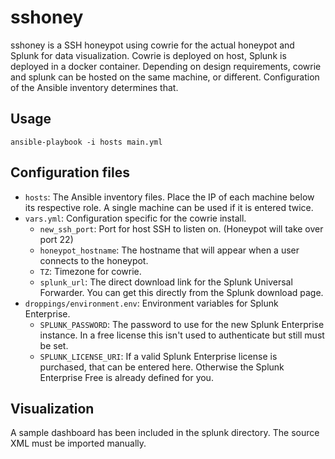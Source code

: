 # sshoney
sshoney is a SSH honeypot using cowrie for the actual honeypot and Splunk for data visualization. Cowrie is deployed on host, Splunk is deployed in a docker container. Depending on design requirements, cowrie and splunk can be hosted on the same machine, or different. Configuration of the Ansible inventory determines that.

## Usage
`ansible-playbook -i hosts main.yml`

## Configuration files
 - `hosts`: The Ansible inventory files. Place the IP of each machine below its respective role. A single machine can be used if it is entered twice.
 - `vars.yml`: Configuration specific for the cowrie install.
   - `new_ssh_port`: Port for host SSH to listen on. (Honeypot will take over port 22)
   - `honeypot_hostname`: The hostname that will appear when a user connects to the honeypot.
   - `TZ`: Timezone for cowrie.
   - `splunk_url`: The direct download link for the Splunk Universal Forwarder. You can get this directly from the Splunk download page.
- `droppings/environment.env`: Environment variables for Splunk Enterprise.
  - `SPLUNK_PASSWORD`: The password to use for the new Splunk Enterprise instance. In a free license this isn't used to authenticate but still must be set.
  - `SPLUNK_LICENSE_URI`: If a valid Splunk Enterprise license is purchased, that can be entered here. Otherwise the Splunk Enterprise Free is already defined for you.

## Visualization
A sample dashboard has been included in the splunk directory. The source XML must be imported manually.